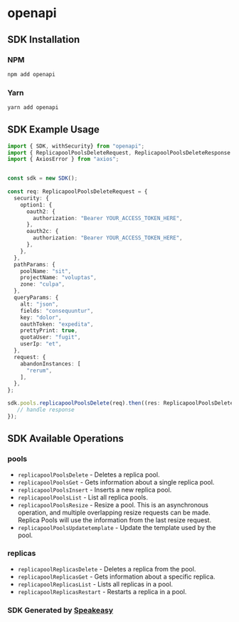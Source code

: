 # openapi

<!-- Start SDK Installation -->
## SDK Installation

### NPM

```bash
npm add openapi
```

### Yarn

```bash
yarn add openapi
```
<!-- End SDK Installation -->

## SDK Example Usage
<!-- Start SDK Example Usage -->
```typescript
import { SDK, withSecurity} from "openapi";
import { ReplicapoolPoolsDeleteRequest, ReplicapoolPoolsDeleteResponse } from "openapi/src/sdk/models/operations";
import { AxiosError } from "axios";


const sdk = new SDK();
    
const req: ReplicapoolPoolsDeleteRequest = {
  security: {
    option1: {
      oauth2: {
        authorization: "Bearer YOUR_ACCESS_TOKEN_HERE",
      },
      oauth2c: {
        authorization: "Bearer YOUR_ACCESS_TOKEN_HERE",
      },
    },
  },
  pathParams: {
    poolName: "sit",
    projectName: "voluptas",
    zone: "culpa",
  },
  queryParams: {
    alt: "json",
    fields: "consequuntur",
    key: "dolor",
    oauthToken: "expedita",
    prettyPrint: true,
    quotaUser: "fugit",
    userIp: "et",
  },
  request: {
    abandonInstances: [
      "rerum",
    ],
  },
};

sdk.pools.replicapoolPoolsDelete(req).then((res: ReplicapoolPoolsDeleteResponse | AxiosError) => {
   // handle response
});
```
<!-- End SDK Example Usage -->

<!-- Start SDK Available Operations -->
## SDK Available Operations

### pools

* `replicapoolPoolsDelete` - Deletes a replica pool.
* `replicapoolPoolsGet` - Gets information about a single replica pool.
* `replicapoolPoolsInsert` - Inserts a new replica pool.
* `replicapoolPoolsList` - List all replica pools.
* `replicapoolPoolsResize` - Resize a pool. This is an asynchronous operation, and multiple overlapping resize requests can be made. Replica Pools will use the information from the last resize request.
* `replicapoolPoolsUpdatetemplate` - Update the template used by the pool.

### replicas

* `replicapoolReplicasDelete` - Deletes a replica from the pool.
* `replicapoolReplicasGet` - Gets information about a specific replica.
* `replicapoolReplicasList` - Lists all replicas in a pool.
* `replicapoolReplicasRestart` - Restarts a replica in a pool.

<!-- End SDK Available Operations -->

### SDK Generated by [Speakeasy](https://docs.speakeasyapi.dev/docs/using-speakeasy/client-sdks)
